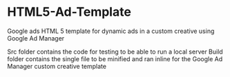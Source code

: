 # HTML5-Ad-Template
Google ads HTML 5 template for dynamic ads in a custom creative using Google Ad Manager

Src folder contains the code for testing to be able to run a local server
Build folder contains the single file to be minified and ran inline for the Google Ad Manager custom creative template
